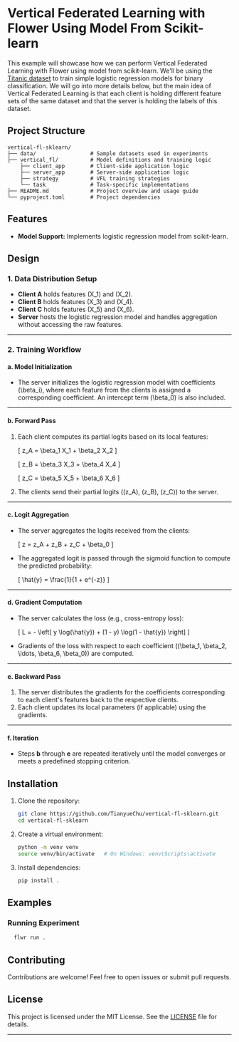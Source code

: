 # Vertical Federated Learning with Flower Using Model From Scikit-learn

This example will showcase how we can perform Vertical Federated Learning with
Flower using model from scikit-learn. We'll be using the [Titanic dataset](https://www.kaggle.com/competitions/titanic/data)
to train simple logistic regression models for binary classification. We will go into
more details below, but the main idea of Vertical Federated Learning is that
each client is holding different feature sets of the same dataset and that the
server is holding the labels of this dataset.

## Project Structure

```
vertical-fl-sklearn/
├── data/                 # Sample datasets used in experiments
├── vertical_fl/          # Model definitions and training logic
    ├── client_app        # Client-side application logic
    ├── server_app        # Server-side application logic
    ├── strategy          # VFL training strategies
    └── task              # Task-specific implementations
├── README.md             # Project overview and usage guide
└── pyproject.toml        # Project dependencies
```

## Features
- **Model Support:** Implements logistic regression model from scikit-learn.


## Design

### 1. **Data Distribution Setup**
- **Client A** holds features \(X_1\) and \(X_2\).
- **Client B** holds features \(X_3\) and \(X_4\).
- **Client C** holds features \(X_5\) and \(X_6\).
- **Server** hosts the logistic regression model and handles aggregation without accessing the raw features.

---

### 2. **Training Workflow**

#### a. **Model Initialization**
- The server initializes the logistic regression model with coefficients \(\beta_i\), where each feature from the clients is assigned a corresponding coefficient. An intercept term \(\beta_0\) is also included.

---

#### b. **Forward Pass**
1. Each client computes its partial logits based on its local features:
   
   \[
   z_A = \beta_1 X_1 + \beta_2 X_2
   \]

   \[
   z_B = \beta_3 X_3 + \beta_4 X_4
   \]

   \[
   z_C = \beta_5 X_5 + \beta_6 X_6
   \]

2. The clients send their partial logits (\(z_A\), \(z_B\), \(z_C\)) to the server.

---

#### c. **Logit Aggregation**
- The server aggregates the logits received from the clients:
  
  \[
  z = z_A + z_B + z_C + \beta_0
  \]
- The aggregated logit is passed through the sigmoid function to compute the predicted probability:
  
  \[
  \hat{y} = \frac{1}{1 + e^{-z}}
  \]

---

#### d. **Gradient Computation**
- The server calculates the loss (e.g., cross-entropy loss):
  
  \[
  L = - \left[ y \log(\hat{y}) + (1 - y) \log(1 - \hat{y}) \right]
  \]
- Gradients of the loss with respect to each coefficient (\(\beta_1, \beta_2, \ldots, \beta_6, \beta_0\)) are computed.

---

#### e. **Backward Pass**
1. The server distributes the gradients for the coefficients corresponding to each client's features back to the respective clients.
2. Each client updates its local parameters (if applicable) using the gradients.

---

#### f. **Iteration**
- Steps **b** through **e** are repeated iteratively until the model converges or meets a predefined stopping criterion.

## Installation

1. Clone the repository:
   ```bash
   git clone https://github.com/TianyueChu/vertical-fl-sklearn.git
   cd vertical-fl-sklearn
   ```

2. Create a virtual environment:
   ```bash
   python -m venv venv
   source venv/bin/activate   # On Windows: venv\Scripts\activate
   ```

3. Install dependencies:
   ```bash
   pip install .
   ```


## Examples

### Running Experiment
```bash
  flwr run .
```

## Contributing
Contributions are welcome! Feel free to open issues or submit pull requests.

## License
This project is licensed under the MIT License. See the [LICENSE](LICENSE) file for details.

---
